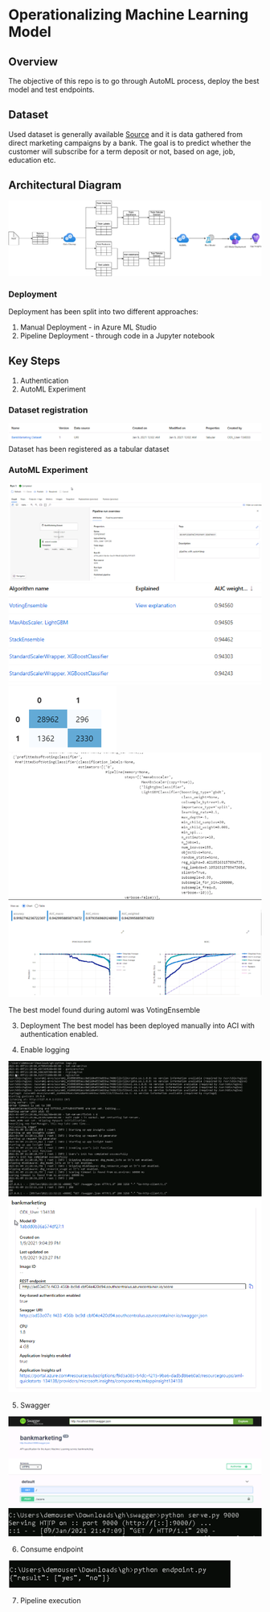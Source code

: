 
# Operationalizing Machine Learning Model
## Overview
The objective of this repo is to go through AutoML process, deploy the best model and test endpoints.

## Dataset
Used dataset is generally available [Source](https://archive.ics.uci.edu/ml/datasets/Bank+Marketing) and it is data gathered from direct marketing campaigns by a bank.
The goal is to predict whether the customer will subscribe for a term deposit or not, based on age, job, education etc.

## Architectural Diagram
![img](/img/operationizingarchitecture.png)

### Deployment
Deployment has been split into two different approaches:
1. Manual Deployment - in Azure ML Studio
2. Pipeline Deployment - through code in a Jupyter notebook

## Key Steps
 1. Authentication
 2. AutoML Experiment
 ### Dataset registration
 ![img](/img/dataset.PNG)
Dataset has been registered as a tabular dataset
### AutoML Experiment
![img](/img/experiment.PNG)
![img](/img/bestmodel3.PNG)
![img](/img/bestmodel2.PNG)
![img](/img/bestmodel1.PNG)
![img](/img/votingensemble.PNG)

The best model found during automl was VotingEnsemble

3. Deployment
The best model has been deployed manually into ACI with authentication enabled.

4. Enable logging

![img](/img/logs.PNG)
![img](/img/appinsights.PNG)

5. Swagger

![img](/img/swagger1.PNG)
![img](/img/swagger2.PNG)

6. Consume endpoint

![img](/img/consume1.PNG)

7. Pipeline execution
